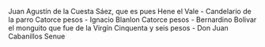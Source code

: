 Juan Agustín de la Cuesta Sáez, que es pues Hene el Vale - Candelario de la parro Catorce pesos - Ignacio Blanlon Catorce pesos - Bernardino Bolivar el monguito que fue de la Virgín Cinquenta y seis pesos - Don Juan Cabanillos Senue